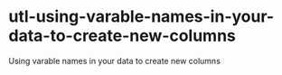# utl-using-varable-names-in-your-data-to-create-new-columns
Using varable names in your data to create new columns
